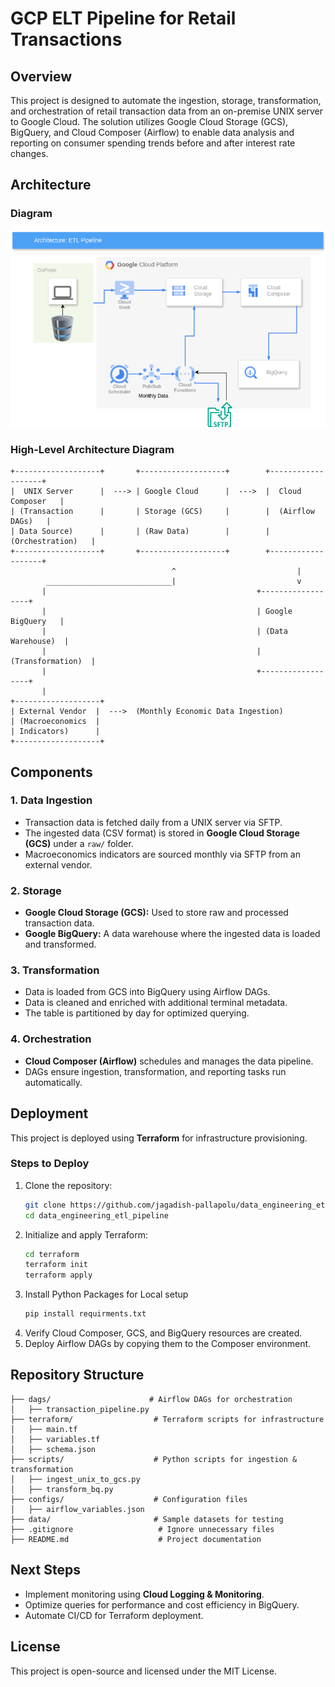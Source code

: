 # GCP ELT Pipeline for Retail Transactions

## Overview
This project is designed to automate the ingestion, storage, transformation, and orchestration of retail transaction data from an on-premise UNIX server to Google Cloud. The solution utilizes Google Cloud Storage (GCS), BigQuery, and Cloud Composer (Airflow) to enable data analysis and reporting on consumer spending trends before and after interest rate changes.

## Architecture
### Diagram
![alt text](GCP_ETL.drawio.png "Architecture")


### **High-Level Architecture Diagram**

```
+-------------------+       +-------------------+        +-------------------+
|  UNIX Server      |  ---> | Google Cloud      |  --->  |  Cloud Composer   |
| (Transaction      |       | Storage (GCS)     |        |  (Airflow DAGs)   |
| Data Source)      |       | (Raw Data)        |        | (Orchestration)   |
+-------------------+       +-------------------+        +-------------------+
                                    ^                           |
        ____________________________|                           v
       |                                               +------------------+
       |                                               | Google BigQuery   |
       |                                               | (Data Warehouse)  |
       |                                               | (Transformation)  |
       |                                               +------------------+
       |
+-------------------+
| External Vendor  |  --->  (Monthly Economic Data Ingestion)
| (Macroeconomics  |
| Indicators)      |
+-------------------+
```

## Components
### 1. **Data Ingestion**
   - Transaction data is fetched daily from a UNIX server via SFTP.
   - The ingested data (CSV format) is stored in **Google Cloud Storage (GCS)** under a `raw/` folder.
   - Macroeconomics indicators are sourced monthly via SFTP from an external vendor.

### 2. **Storage**
   - **Google Cloud Storage (GCS):** Used to store raw and processed transaction data.
   - **Google BigQuery:** A data warehouse where the ingested data is loaded and transformed.

### 3. **Transformation**
   - Data is loaded from GCS into BigQuery using Airflow DAGs.
   - Data is cleaned and enriched with additional terminal metadata.
   - The table is partitioned by day for optimized querying.

### 4. **Orchestration**
   - **Cloud Composer (Airflow)** schedules and manages the data pipeline.
   - DAGs ensure ingestion, transformation, and reporting tasks run automatically.

## Deployment
This project is deployed using **Terraform** for infrastructure provisioning.

### **Steps to Deploy**
1. Clone the repository:
   ```sh
   git clone https://github.com/jagadish-pallapolu/data_engineering_etl_pipeline.git
   cd data_engineering_etl_pipeline
   ```
2. Initialize and apply Terraform:
   ```sh
   cd terraform
   terraform init
   terraform apply
   ```
3. Install Python Packages for Local setup
   ```sh
   pip install requirments.txt
   ```
4. Verify Cloud Composer, GCS, and BigQuery resources are created.
5. Deploy Airflow DAGs by copying them to the Composer environment.

## Repository Structure
```
├── dags/                      # Airflow DAGs for orchestration
│   ├── transaction_pipeline.py
├── terraform/                  # Terraform scripts for infrastructure
│   ├── main.tf
│   ├── variables.tf
│   ├── schema.json
├── scripts/                    # Python scripts for ingestion & transformation
│   ├── ingest_unix_to_gcs.py
│   ├── transform_bq.py
├── configs/                    # Configuration files
│   ├── airflow_variables.json
├── data/                       # Sample datasets for testing
├── .gitignore                   # Ignore unnecessary files
├── README.md                    # Project documentation
```

## Next Steps
- Implement monitoring using **Cloud Logging & Monitoring**.
- Optimize queries for performance and cost efficiency in BigQuery.
- Automate CI/CD for Terraform deployment.

## License
This project is open-source and licensed under the MIT License.


